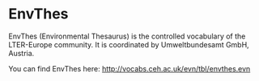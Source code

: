 # EnvThes
EnvThes (Environmental Thesaurus) is the controlled vocabulary of the LTER-Europe community. It is coordinated by Umweltbundesamt GmbH, Austria.

You can find EnvThes here: http://vocabs.ceh.ac.uk/evn/tbl/envthes.evn
